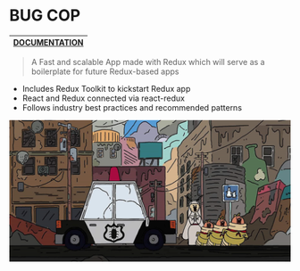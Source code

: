 # BUG COP

|[DOCUMENTATION](https://redux.js.org/ "Redux's Docs")       |
| ------------- |

> A Fast and scalable App made with Redux 
> which will serve as a boilerplate for future Redux-based apps 

  * Includes Redux Toolkit to kickstart Redux app
  * React and Redux connected via react-redux
  * Follows industry best practices and recommended patterns







![alt text](https://github.com/varunswarup0/bug-cop/blob/master/bug-cop.jpg)

